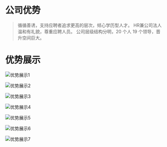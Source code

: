 # 公司优势

> 循循善诱，支持应聘者追求更高的层次，倾心学历型人才。
> HR兼公司法人温和有礼貌，尊重应聘人员。
> 公司层级结构分明，20 个人 19 个领导，晋升空间巨大。

# 优势展示

![优势展示1](https://user-images.githubusercontent.com/108442574/176580029-592098da-9281-4031-9653-94ec42bc8959.jpg)

![优势展示2](https://user-images.githubusercontent.com/108442574/176580352-7a3a023a-644d-4d76-9a79-35a55c4e01e6.jpg)

![优势展示3](https://user-images.githubusercontent.com/108442574/176580392-1d70f660-d83f-4197-84b6-9cfac28af4a4.jpg)

![优势展示4](https://user-images.githubusercontent.com/108442574/176580421-d274bf4c-5c29-4ecf-b70a-b7042bf1e87b.jpg)

![优势展示5](https://user-images.githubusercontent.com/108442574/176580444-74fe2dfd-5813-4af3-9d22-77eb56232b99.jpg)

![优势展示6](https://user-images.githubusercontent.com/108442574/176580471-a0459311-e42f-4ce6-aa04-0c8cbde0b757.jpg)

![优势展示7](https://user-images.githubusercontent.com/108442574/176580491-68dfbda3-7dfa-4160-9bc1-096bfe555e92.jpg)
